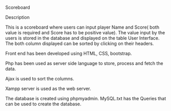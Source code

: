 Scoreboard

Description

This is a scoreboard where users can input player Name and Score( both value is required and Score has to be  positive value). The value input by the users is stored in the database and displayed on the table User Interface.
The both column displayed can be sorted by clicking on their headers.


Front end has been developed using HTML, CSS, bootstrap.

Php has been used as server side language to store, process and fetch the data.

Ajax is used to sort the columns.

Xampp server is used as the web server.

The database is created using phpmyadmin. MySQL.txt has the Queries that can be used to create the database.







